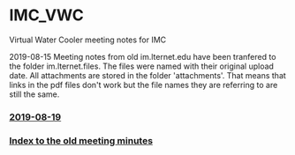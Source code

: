 # IMC_VWC
Virtual Water Cooler meeting notes for IMC

2019-08-15 Meeting notes from old im.lternet.edu have been tranfered to the folder im.lternet.files. The files were named with their original upload date. All attachments are stored in the folder 'attachments'. That means that links in the pdf files don't work but the file names they are referring to are still the same.

### [2019-08-19](IMV_VWC_notes/IMC_VWC_2019-08-19.md) 
### [Index to the old meeting minutes](im.lternet.files/README.md) 
